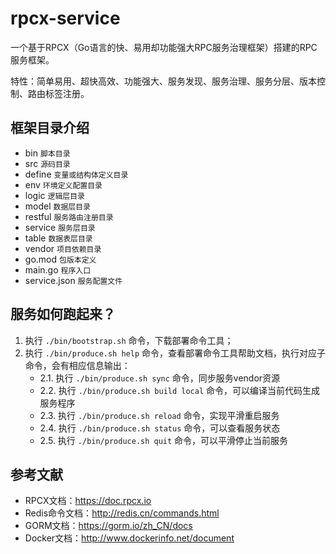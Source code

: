 # rpcx-service
一个基于RPCX（Go语言的快、易用却功能强大RPC服务治理框架）搭建的RPC服务框架。 

特性：简单易用、超快高效、功能强大、服务发现、服务治理、服务分层、版本控制、路由标签注册。

## 框架目录介绍
- bin `脚本目录`
- src `源码目录`
- define `变量或结构体定义目录`
- env `环境定义配置目录`
- logic `逻辑层目录`
- model `数据层目录`
- restful `服务路由注册目录`
- service `服务层目录`
- table `数据表层目录`
- vendor `项目依赖目录`
- go.mod `包版本定义`
- main.go `程序入口`
- service.json `服务配置文件`

## 服务如何跑起来？
1. 执行 `./bin/bootstrap.sh` 命令，下载部署命令工具；
2. 执行 `./bin/produce.sh help` 命令，查看部署命令工具帮助文档，执行对应子命令，会有相应信息输出：
    - 2.1. 执行 `./bin/produce.sh sync` 命令，同步服务vendor资源
    - 2.2. 执行 `./bin/produce.sh build local` 命令，可以编译当前代码生成服务程序
    - 2.3. 执行 `./bin/produce.sh reload` 命令，实现平滑重启服务
    - 2.4. 执行 `./bin/produce.sh status` 命令，可以查看服务状态
    - 2.5. 执行 `./bin/produce.sh quit` 命令，可以平滑停止当前服务

## 参考文献
- RPCX文档：https://doc.rpcx.io
- Redis命令文档：http://redis.cn/commands.html
- GORM文档：https://gorm.io/zh_CN/docs
- Docker文档：http://www.dockerinfo.net/document


